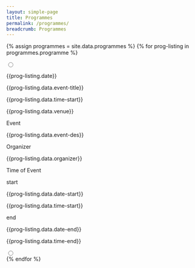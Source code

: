 ```yaml
---
layout: simple-page
title: Programmes
permalink: /programmes/
breadcrumb: Programmes
---
```

{% assign programmes = site.data.programmes %}
    {% for prog-listing in programmes.programme %}
    <div class="programme-input-wrap">
      <input type="radio" name="event-programme" value="{{prog-listing.date}}">
      <div class="event-programme-brief-wrap">
        <div class="event-programme-brief-date-wrap" style="border-color:{{prog-listing.color}};"><p class="event-programme-brief-date">{{prog-listing.date}}</p></div>
        <div class="event-progremme-brief-info-wrap">
          <p class="programme-title">{{prog-listing.data.event-title}}</p>
          <p class="programme-title-time">{{prog-listing.data.time-start}}</p>
          <p class="programme-title-place">{{prog-listing.data.venue}}</p>
        </div>
      </div>
      <div class="programme-details">
         <div class="programme-details-title-wrap">
            <p class="programme-details-title">Event</p>
            <p>{{prog-listing.data.event-des}}</p>
         </div>
         <div class="programme-details-title-wrap">
            <p class="programme-details-title">Organizer</p>
            <p>{{prog-listing.data.organizer}}</p>
         </div>
         <div class="programme-details-time-wrap">
            <p class="programme-details-title">Time of Event</p>
            <div class="programme-time-start">
              <span>start</span>
              <p class="programme-details-date">{{prog-listing.data.date-start}}</p>
              <p class="programme-details-time">{{prog-listing.data.time-start}}</p>
            </div>
            <div class="programme-time-end">
              <span>end</span>
              <p class="programme-details-date">{{prog-listing.data.date-end}}</p>
              <p class="programme-details-time">{{prog-listing.data.time-end}}</p>
            </div>
         </div>
         <input type="radio" name="event-programme" class="close-radio">
      </div>
    </div>
    {% endfor %}
